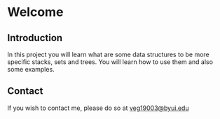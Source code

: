 # Welcome 
## Introduction 
In this project you will learn what are some data structures to be more specific stacks, sets and trees. You will learn how to use them and also some examples. 
## Contact
If you wish to contact me, please do so at veg19003@byui.edu

